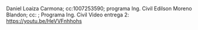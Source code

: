 Daniel Loaiza Carmona; cc:1007253590; programa Ing. Civil
Edilson Moreno Blandon; cc:         ; Programa Ing. Civil
Video entrega 2: https://youtu.be/HeVVFnhhohs
